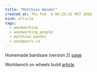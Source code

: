 ```yaml
---
title: "Matthias Wandel"
created_at: Thu Feb  4 06:25:31 MST 2016
kind: article
tags:
  - woodworking
  - woodworking_people
  - matthias_wandel
  - woodgears.ca
---
```



Homemade bandsaw (version 2)
<a href="http://woodgears.ca/bandsaw/homemade.html" target="_blank">page</a>

Workbench on wheels build
<a href="http://woodgears.ca/workbench/wheeled.html" target="_blank">article</a>


<!--
html boilerplate
<a href="" target="_blank"></a>
<img src="" width="400px">
-->

